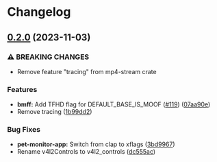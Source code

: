 # Changelog

## [0.2.0](https://github.com/Stonks3141/pet-monitor-app/compare/mp4-stream-v0.1.0...mp4-stream-v0.2.0) (2023-11-03)


### ⚠ BREAKING CHANGES

* Remove feature "tracing" from mp4-stream crate

### Features

* **bmff:** Add TFHD flag for DEFAULT_BASE_IS_MOOF ([#119](https://github.com/Stonks3141/pet-monitor-app/issues/119)) ([07aa90e](https://github.com/Stonks3141/pet-monitor-app/commit/07aa90ee4c512c907699d7ed81ebe76f9f09df54))
* Remove tracing ([1b99dd2](https://github.com/Stonks3141/pet-monitor-app/commit/1b99dd20ca5a4b8988da310ad36d4e6678022848))


### Bug Fixes

* **pet-monitor-app:** Switch from clap to xflags ([3bd9967](https://github.com/Stonks3141/pet-monitor-app/commit/3bd9967043b90cee070d6b8e41456fd98ec2c15a))
* Rename v4l2Controls to v4l2_controls ([dc555ac](https://github.com/Stonks3141/pet-monitor-app/commit/dc555ac9d06591bed8108b2ecf0f6aba6ea1da7b))
